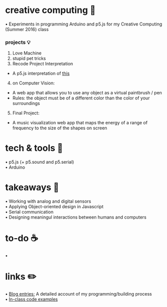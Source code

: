 # creative computing 🎨
• Experiments in programming Arduino and p5.js for my Creative Computing (Summer 2016) class<br>

### projects 💡
1. Love Machine<br>
2. stupid pet tricks<br>
3. Recode Project Interpretation<br>
  * A p5.js interpretation of [this](http://recodeproject.com/translation/genevieve-hoffman-direct-untitled-2-aaron-marcus)
4. on Computer Vision: <br>
  * A web app that allows you to use any object as a virtual paintbrush / pen
  * Rules: the object must be of a different color than the color of your surroundings
5. Final Project:
  * A music visualization web app that maps the energy of a range of frequency to the size of the shapes on screen

# tech & tools 🔧
• p5.js (+ p5.sound and p5.serial)<br> 
• Arduino

# takeaways 🔑
• Working with analog and digital sensors<br>
• Applying Object-oriented design in Javascript<br>
• Serial communication<br>
• Designing meaningul interactions between humans and computers

# to-do ☕️
• 

# links ✏️ 
• [Blog entries:](https://cc.nyuad.im/author/ashleytqy/ "Ashley's Blog Entries") A detailed account of my programming/building process<br>
• [In-class code examples](https://github.com/shfitz/Creative-Computing-Summer-2016 "Creative Computing code examples")

